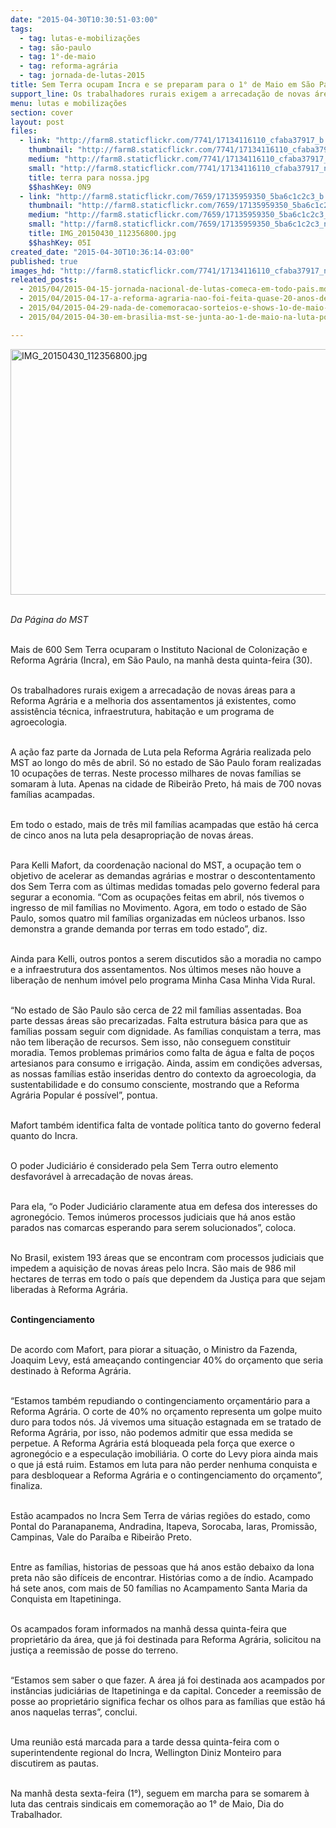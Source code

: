 ```yaml
---
date: "2015-04-30T10:30:51-03:00"
tags:
  - tag: lutas-e-mobilizações
  - tag: são-paulo
  - tag: 1°-de-maio
  - tag: reforma-agrária
  - tag: jornada-de-lutas-2015
title: Sem Terra ocupam Incra e se preparam para o 1° de Maio em São Paulo
support_line: Os trabalhadores rurais exigem a arrecadação de novas áreas para a Reforma Agrária e a melhoria dos assentamentos já existentes.
menu: lutas e mobilizações
section: cover
layout: post
files:
  - link: "http://farm8.staticflickr.com/7741/17134116110_cfaba37917_b.jpg"
    thumbnail: "http://farm8.staticflickr.com/7741/17134116110_cfaba37917_t.jpg"
    medium: "http://farm8.staticflickr.com/7741/17134116110_cfaba37917_z.jpg"
    small: "http://farm8.staticflickr.com/7741/17134116110_cfaba37917_n.jpg"
    title: terra para nossa.jpg
    $$hashKey: 0N9
  - link: "http://farm8.staticflickr.com/7659/17135959350_5ba6c1c2c3_b.jpg"
    thumbnail: "http://farm8.staticflickr.com/7659/17135959350_5ba6c1c2c3_t.jpg"
    medium: "http://farm8.staticflickr.com/7659/17135959350_5ba6c1c2c3_z.jpg"
    small: "http://farm8.staticflickr.com/7659/17135959350_5ba6c1c2c3_n.jpg"
    title: IMG_20150430_112356800.jpg
    $$hashKey: 05I
created_date: "2015-04-30T10:36:14-03:00"
published: true
images_hd: "http://farm8.staticflickr.com/7741/17134116110_cfaba37917_n.jpg"
releated_posts:
  - 2015/04/2015-04-15-jornada-nacional-de-lutas-comeca-em-todo-pais.md
  - 2015/04/2015-04-17-a-reforma-agraria-nao-foi-feita-quase-20-anos-depois-do-massacre-de-carajas.md
  - 2015/04/2015-04-29-nada-de-comemoracao-sorteios-e-shows-1o-de-maio-sera-de-luta-contra-agenda-conservadora.md
  - 2015/04/2015-04-30-em-brasilia-mst-se-junta-ao-1-de-maio-na-luta-por-mais-direitos-e-reforma-agraria.md

---
```

<p><img alt="IMG_20150430_112356800.jpg" height="393" src="http://farm8.staticflickr.com/7659/17135959350_5ba6c1c2c3_b.jpg" width="700" /></p>

<p><br />
<em>Da P&aacute;gina do MST</em></p>

<p><br />
Mais de 600 Sem Terra ocuparam o Instituto Nacional de Coloniza&ccedil;&atilde;o e Reforma Agr&aacute;ria (Incra), em S&atilde;o Paulo, na manh&atilde; desta quinta-feira (30).</p>

<p><br />
Os trabalhadores rurais exigem a arrecada&ccedil;&atilde;o de novas &aacute;reas para a Reforma Agr&aacute;ria e a melhoria dos assentamentos j&aacute; existentes, como assist&ecirc;ncia t&eacute;cnica, infraestrutura, habita&ccedil;&atilde;o e um programa de agroecologia.</p>

<p><br />
A a&ccedil;&atilde;o faz parte da Jornada de Luta pela Reforma Agr&aacute;ria realizada pelo MST ao longo do m&ecirc;s de abril. S&oacute; no estado de S&atilde;o Paulo foram realizadas 10 ocupa&ccedil;&otilde;es de terras. Neste processo milhares de novas fam&iacute;lias se somaram &agrave; luta. Apenas na cidade de Ribeir&atilde;o Preto, h&aacute; mais de 700 novas fam&iacute;lias acampadas.</p>

<p><br />
Em todo o estado, mais de tr&ecirc;s mil fam&iacute;lias acampadas que est&atilde;o h&aacute; cerca de cinco anos na luta pela desapropria&ccedil;&atilde;o de novas &aacute;reas.</p>

<p><br />
Para Kelli Mafort, da coordena&ccedil;&atilde;o nacional do MST, a ocupa&ccedil;&atilde;o tem o objetivo de acelerar as demandas agr&aacute;rias e mostrar o descontentamento dos Sem Terra com as &uacute;ltimas medidas tomadas pelo governo federal para segurar a economia. &ldquo;Com as ocupa&ccedil;&otilde;es feitas em abril, n&oacute;s tivemos o ingresso de mil fam&iacute;lias no Movimento. Agora, em todo o estado de S&atilde;o Paulo, somos quatro mil fam&iacute;lias organizadas em n&uacute;cleos urbanos. Isso demonstra a grande demanda por terras em todo estado&rdquo;, diz.</p>

<p><br />
Ainda para Kelli, outros pontos a serem discutidos s&atilde;o a moradia no campo e a infraestrutura dos assentamentos. Nos &uacute;ltimos meses n&atilde;o houve a libera&ccedil;&atilde;o de nenhum im&oacute;vel pelo programa Minha Casa Minha Vida Rural.</p>

<p><br />
&ldquo;No estado de S&atilde;o Paulo s&atilde;o cerca de 22 mil fam&iacute;lias assentadas. Boa parte dessas &aacute;reas s&atilde;o precarizadas. Falta estrutura b&aacute;sica para que as fam&iacute;lias possam seguir com dignidade. As fam&iacute;lias conquistam a terra, mas n&atilde;o tem libera&ccedil;&atilde;o de recursos. Sem isso, n&atilde;o conseguem constituir moradia. Temos problemas prim&aacute;rios como falta de &aacute;gua e falta de po&ccedil;os artesianos para consumo e irriga&ccedil;&atilde;o. Ainda, assim em condi&ccedil;&otilde;es adversas, as nossas fam&iacute;lias est&atilde;o inseridas dentro do contexto da agroecologia, da sustentabilidade e do consumo consciente, mostrando que a Reforma Agr&aacute;ria Popular &eacute; poss&iacute;vel&rdquo;, pontua. &nbsp;</p>

<p><br />
Mafort tamb&eacute;m identifica falta de vontade pol&iacute;tica tanto do governo federal quanto do Incra.</p>

<p><br />
O poder Judici&aacute;rio &eacute; considerado pela Sem Terra outro elemento desfavor&aacute;vel &agrave; arrecada&ccedil;&atilde;o de novas &aacute;reas.</p>

<p><br />
Para ela, &ldquo;o Poder Judici&aacute;rio claramente atua em defesa dos interesses do agroneg&oacute;cio. Temos in&uacute;meros processos judiciais que h&aacute; anos est&atilde;o parados nas comarcas esperando para serem solucionados&rdquo;, coloca.</p>

<p><br />
No Brasil, existem 193 &aacute;reas que se encontram com processos judiciais que impedem a aquisi&ccedil;&atilde;o de novas &aacute;reas pelo Incra. S&atilde;o mais de 986 mil hectares de terras em todo o pa&iacute;s que dependem da Justi&ccedil;a para que sejam liberadas &agrave; Reforma Agr&aacute;ria.</p>

<p><br />
<strong>Contingenciamento</strong></p>

<p><br />
De acordo com Mafort, para piorar a situa&ccedil;&atilde;o, o Ministro da Fazenda, Joaquim Levy, est&aacute; amea&ccedil;ando contingenciar 40% do or&ccedil;amento que seria destinado &agrave; Reforma Agr&aacute;ria.</p>

<p><br />
&ldquo;Estamos tamb&eacute;m repudiando o contingenciamento or&ccedil;ament&aacute;rio para a Reforma Agr&aacute;ria. O corte de 40% no or&ccedil;amento representa um golpe muito duro para todos n&oacute;s. J&aacute; vivemos uma situa&ccedil;&atilde;o estagnada em se tratado de Reforma Agr&aacute;ria, por isso, n&atilde;o podemos admitir que essa medida se perpetue. A Reforma Agr&aacute;ria est&aacute; bloqueada pela for&ccedil;a que exerce o agroneg&oacute;cio e a especula&ccedil;&atilde;o imobili&aacute;ria. O corte do Levy piora ainda mais o que j&aacute; est&aacute; ruim. Estamos em luta para n&atilde;o perder nenhuma conquista e para desbloquear a Reforma Agr&aacute;ria e o contingenciamento do or&ccedil;amento&rdquo;, finaliza.</p>

<p><br />
Est&atilde;o acampados no Incra Sem Terra de v&aacute;rias regi&otilde;es do estado, como Pontal do Paranapanema, Andradina, Itapeva, Sorocaba, Iaras, Promiss&atilde;o, Campinas, Vale do Para&iacute;ba e Ribeir&atilde;o Preto.&nbsp;</p>

<p><br />
Entre as fam&iacute;lias, historias de pessoas que h&aacute; anos est&atilde;o debaixo da lona preta n&atilde;o s&atilde;o dif&iacute;ceis de encontrar. Hist&oacute;rias como a de &iacute;ndio. Acampado h&aacute; sete anos, com mais de 50 fam&iacute;lias no Acampamento Santa Maria da Conquista em Itapetininga.</p>

<p><br />
Os acampados foram informados na manh&atilde; dessa quinta-feira que propriet&aacute;rio da &aacute;rea, que j&aacute; foi destinada para Reforma Agr&aacute;ria, solicitou na justi&ccedil;a a reemiss&atilde;o de posse do terreno.&nbsp;</p>

<p><br />
&ldquo;Estamos sem saber o que fazer. A &aacute;rea j&aacute; foi destinada aos acampados por inst&acirc;ncias judici&aacute;rias de Itapetininga e da capital. Conceder a reemiss&atilde;o de posse ao propriet&aacute;rio significa fechar os olhos para as fam&iacute;lias que est&atilde;o h&aacute; anos naquelas terras&rdquo;, conclui.</p>

<p><br />
Uma reuni&atilde;o est&aacute; marcada para a tarde dessa quinta-feira com o superintendente regional do Incra, Wellington Diniz Monteiro para discutirem as pautas.</p>

<p><br />
Na manh&atilde; desta sexta-feira (1&deg;), seguem em marcha para se somarem &agrave; luta das centrais sindicais em comemora&ccedil;&atilde;o ao 1&deg; de Maio, Dia do Trabalhador.</p>

<p>&nbsp;</p>

<p>&nbsp;</p>
